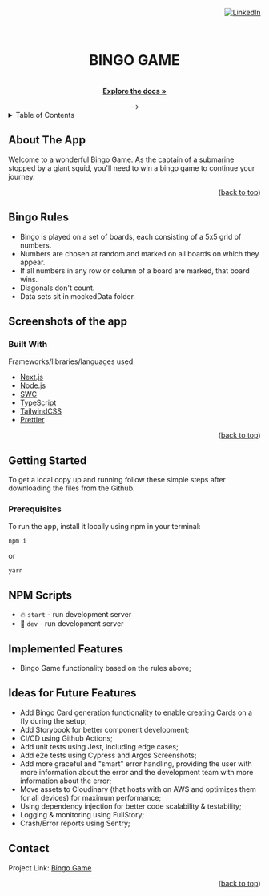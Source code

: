 <div id="top"></div>
<div align="right">

[![LinkedIn][linkedin-shield]][linkedin-url]

</div>
<br />
<div align="center">

  <h1 align="center">BINGO GAME</h1>

  <p align="center">
    <br />
    <a href="https://github.com/dtoxvanilla1991/stormguard"><strong>Explore the docs »</strong></a>
  </p> -->
</div>

<!-- TABLE OF CONTENTS -->
<details>
  <summary>Table of Contents</summary>
  <ol>
    <li>
      <a href="#about-the-app">About The Project</a>
      <ul>
        <li><a href="#built-with">Built With</a></li>
      </ul>
    </li>
    <li>
      <a href="#getting-started">Getting Started</a>
      <ul>
        <li><a href="#prerequisites">Prerequisites</a></li>
      </ul>
    </li>
    <li><a href="#contact">Contact</a></li>
  </ol>
</details>

<!-- ABOUT THE PROJECT -->

## About The App

Welcome to a wonderful Bingo Game. As the captain of a submarine stopped by a giant squid, you'll need to win a bingo game to continue your journey. 

<p align="right">(<a href="#top">back to top</a>)</p>

## Bingo Rules

- Bingo is played on a set of boards, each consisting of a 5x5 grid of numbers.
- Numbers are chosen at random and marked on all boards on which they appear.
- If all numbers in any row or column of a board are marked, that board wins.
- Diagonals don't count.
- Data sets sit in mockedData folder.

## Screenshots of the app

### Built With

Frameworks/libraries/languages used:

- [Next.js](https://nextjs.org/)
- [Node.js](https://nodejs.org/en/)
- [SWC](https://swc.rs/)
- [TypeScript](https://www.typescriptlang.org/)
- [TailwindCSS](https://tailwindcss.com/)
- [Prettier](https://prettier.io/)

<p align="right">(<a href="#top">back to top</a>)</p>

## Getting Started

To get a local copy up and running follow these simple steps after downloading the files from the Github.

### Prerequisites

To run the app, install it locally using npm in your terminal:

```
npm i
```

or

```
yarn
```

## NPM Scripts

- 🔥 `start` - run development server
- 🔧 `dev` - run development server

## Implemented Features

- Bingo Game functionality based on the rules above;

## Ideas for Future Features

- Add Bingo Card generation functionality to enable creating Cards on a fly during the setup;
- Add Storybook for better component development;
- CI/CD using Github Actions;
- Add unit tests using Jest, including edge cases;
- Add e2e tests using Cypress and Argos Screenshots;
- Add more graceful and "smart" error handling, providing the user with more information about the error and the development team with more information about the error;
- Move assets to Cloudinary (that hosts with on AWS and optimizes them for all devices) for maximum performance;
- Using dependency injection for better code scalability & testability;
- Logging & monitoring using FullStory;
- Crash/Error reports using Sentry;

## Contact

Project Link: [Bingo Game](https://github.com/dtoxvanilla1991/bingo-game)

<p align="right">(<a href="#top">back to top</a>)</p>

[linkedin-shield]: https://img.shields.io/badge/-LinkedIn-black.svg?style=for-the-badge&logo=linkedin&colorB=555
[linkedin-url]: https://linkedin.com/in/yuri-avdijevski
